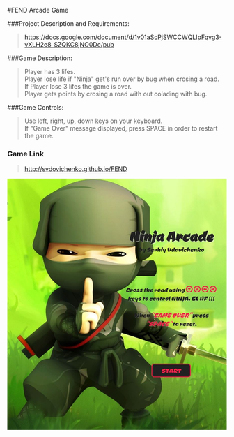 #FEND Arcade Game

###Project Description and Requirements:
>https://docs.google.com/document/d/1v01aScPjSWCCWQLIpFqvg3-vXLH2e8_SZQKC8jNO0Dc/pub

###Game Description:
>Player has 3 lifes. <br />
>Player lose life if "Ninja" get's run over by bug when crosing a road.<br />
>If Player lose 3 lifes the game is over.<br />
>Player gets points by crosing a road with out colading with bug.<br /> 

###Game Controls:
>Use left, right, up, down keys on your keyboard.<br />
>If "Game Over" message displayed, press SPACE in order to restart the game.<br />

### Game Link
> http://svdovichenko.github.io/FEND

![Ninja Arcade](https://github.com/svdovichenko/FEND/blob/arcade-game/images/ninja-arcade.JPG?raw=true)



